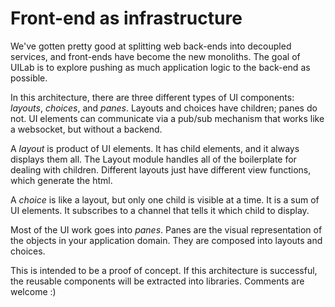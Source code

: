 # Front-end as infrastructure

We've gotten pretty good at splitting web back-ends into decoupled
services, and front-ends have become the new monoliths. The goal of
UILab is to explore pushing as much application logic to the back-end
as possible.

In this architecture, there are three different types of UI
components: *layouts*, *choices*, and *panes*. Layouts and choices have
children; panes do not. UI elements can communicate via a pub/sub
mechanism that works like a websocket, but without a backend.

A *layout* is product of UI elements. It has child elements, and it
always displays them all. The Layout module handles all of the
boilerplate for dealing with children. Different layouts just have
different view functions, which generate the html.

A *choice* is like a layout, but only one child is visible at a time. It
is a sum of UI elements. It subscribes to a channel that tells it
which child to display.

Most of the UI work goes into *panes*. Panes are the visual
representation of the objects in your application domain. They are
composed into layouts and choices.

This is intended to be a proof of concept. If this architecture is
successful, the reusable components will be extracted into
libraries. Comments are welcome :)




